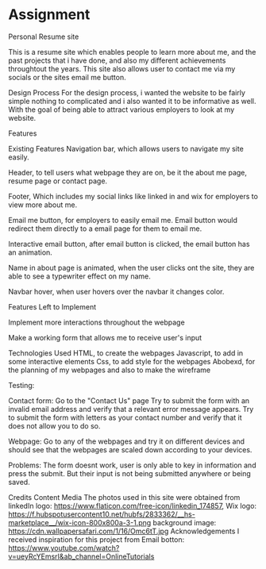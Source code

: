 # Assignment
Personal Resume site

This is a resume site which enables people to learn more about me, and the past projects that i have done, and also my different achievements throughtout the years. This site also allows user to contact me via my socials or the sites email me button.

Design Process
For the design process, i wanted the website to be fairly simple nothing to complicated and i also wanted it to be informative as well. With the goal of being able to attract various employers to look at my website.

Features

Existing Features
Navigation bar, which allows users to navigate my site easily.

Header, to tell users what webpage they are on, be it the about me page, resume page or contact page.

Footer, Which includes my social links like linked in and wix for employers to view more about me.

Email me button, for employers to easily email me. Email button would redirect them directly to a email page for them to email me.

Interactive email button, after email button is clicked, the email button has an animation.

Name in about page is animated, when the user clicks ont the site, they are able to see a typewriter effect on my name.

Navbar hover, when user hovers over the navbar it changes color.

Features Left to Implement

Implement more interactions throughout the webpage

Make a working form that allows me to receive user's input

Technologies Used
HTML, to create the webpages
Javascript, to add in some interactive elements 
Css, to add style for the webpages
Abobexd, for the planning of my webpages and also to make the wireframe

Testing:

Contact form:
Go to the "Contact Us" page
Try to submit the form with an invalid email address and verify that a relevant error message appears.
Try to submit the form with letters as your contact number and verify that it does not allow you to do so.

Webpage:
Go to any of the webpages and try it on different devices and should see that the webpages are scaled down according to your devices.

Problems:
The form doesnt work, user is only able to key in information and press the submit. But their input is not being submitted anywhere or being saved.

Credits
Content
Media
The photos used in this site were obtained from 
linkedIn logo: https://www.flaticon.com/free-icon/linkedin_174857,
Wix logo: https://f.hubspotusercontent10.net/hubfs/2833362/__hs-marketplace__/wix-icon-800x800a-3-1.png
background image: https://cdn.wallpapersafari.com/1/16/Omc6tT.jpg
Acknowledgements
I received inspiration for this project from 
Email botton: https://www.youtube.com/watch?v=ueyRcYEmsrI&ab_channel=OnlineTutorials
